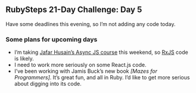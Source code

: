 ## RubySteps 21-Day Challenge: Day 5

Have some deadlines this evening, so I’m not adding any code today.

### Some plans for upcoming days
* I’m taking [Jafar Husain’s Async JS course](https://frontendmasters.com/workshops/async-javascript/) this weekend, so [RxJS](http://reactive-extensions.github.io/RxJS/) code is
likely.
* I need to work more seriously on some React.js code.
* I’ve been working with Jamis Buck’s new book _[Mazes for Programmers]_. It’s great fun, and all in Ruby. I’d like to get more serious about digging into its code.
